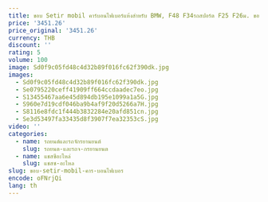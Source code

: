```yaml
---
title: ขอบ Setir mobil คาร์บอนไฟเบอร์แห้งสำหรับ BMW, F48 F34รถสปอร์ต F25 F26ม. ขอบคาร์บอนไฟเบอร์สำหรับ BMW F10 F20
price: '3451.26'
price_original: '3451.26'
currency: THB
discount: ''
rating: 5
volume: 100
image: Sd0f9c05fd48c4d32b89f016fc62f390dk.jpg
images:
  - Sd0f9c05fd48c4d32b89f016fc62f390dk.jpg
  - Se0795220ceff41909ff664ccdaadec7eo.jpg
  - S13455467aa6e45d894db195e1099a1a5G.jpg
  - S960e7d19cdf046ba9b4af9f20d5266a7H.jpg
  - S8116e8fdc1f444b3832284e20afd851cn.jpg
  - Se3d53497fa33435d8f3907f7ea32353cS.jpg
video: ''
categories:
  - name: รถยนต์และรถจักรยานยนต์
    slug: รถยนต-และรถจ-กรยานยนต
  - name: แชสซีอะไหล่
    slug: แชสซ-อะไหล
slug: ขอบ-setir-mobil-คาร-บอนไฟเบอร
encode: oFNrjQi
lang: th
---
```

  